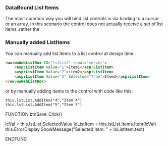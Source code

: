 ﻿### DataBound List Items
The most common way you will bind list controls is via binding to a cursor or an array. In this scenario the control does not actually receive a set of list items .rather the 


### Manually added ListItems


You can manually add list items to a list control at design time:

```html
<ww:wwWebListBox ID="lstList" runat='server'>            
    <asp:ListItem value="1">Item1</asp:ListItem>
    <asp:ListItem Value="2">item2</asp:ListItem>
    <asp:ListItem Value="3" Selected="True">Item3</asp:ListItem>                
</ww:wwWebListBox>
```

or by manually adding items to the control with code like this:

```foxpro
this.lstList.AddItem("4","Item 4")
this.lstList.AddItem("5","Item 5")
```

FUNCTION btnSave_Click()

lcVal = this.lstList.SelectedValue
loListItem = this.lstList.Items.Item(lcVal)
this.ErrorDIsplay.ShowMessage("Selected item: " + loListItem.text)

ENDFUNC
